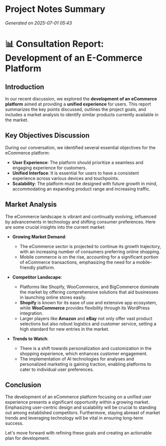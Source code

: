 # Project Notes Summary

*Generated on 2025-07-01 05:43*

# 📊 **Consultation Report: Development of an E-Commerce Platform**

## **Introduction**
In our recent discussion, we explored the **development of an eCommerce platform** aimed at providing a **unified experience** for users. This report summarizes the key points discussed, outlines the project goals, and includes a market analysis to identify similar products currently available in the market.

## **Key Objectives Discussion**
During our conversation, we identified several essential objectives for the eCommerce platform:

- **User Experience**: The platform should prioritize a seamless and engaging experience for customers.
- **Unified Interface**: It is essential for users to have a consistent experience across various devices and touchpoints.
- **Scalability**: The platform must be designed with future growth in mind, accommodating an expanding product range and increasing traffic.

## **Market Analysis**
The eCommerce landscape is vibrant and continually evolving, influenced by advancements in technology and shifting consumer preferences. Here are some crucial insights into the current market:

- **Growing Market Demand**: 
  - The eCommerce sector is projected to continue its growth trajectory, with an increasing number of consumers preferring online shopping.
  - Mobile commerce is on the rise, accounting for a significant portion of eCommerce transactions, emphasizing the need for a mobile-friendly platform.

- **Competitor Landscape**: 
  - Platforms like Shopify, WooCommerce, and BigCommerce dominate the market by offering comprehensive solutions that aid businesses in launching online stores easily.
  - **Shopify** is known for its ease of use and extensive app ecosystem, while **WooCommerce** provides flexibility through its WordPress integration.
  - Larger players like **Amazon** and **eBay** not only offer vast product selections but also robust logistics and customer service, setting a high standard for new entries in the market.

- **Trends to Watch**:
  - There is a shift towards personalization and customization in the shopping experience, which enhances customer engagement.
  - The implementation of AI technologies for analyses and personalized marketing is gaining traction, enabling platforms to cater to individual user preferences.

## **Conclusion**
The development of an eCommerce platform focusing on a unified user experience presents a significant opportunity within a growing market. Emphasizing user-centric design and scalability will be crucial to standing out among established competitors. Furthermore, staying abreast of market trends and leveraging technology will be vital in ensuring long-term success. 

Let's move forward with refining these goals and creating an actionable plan for development.